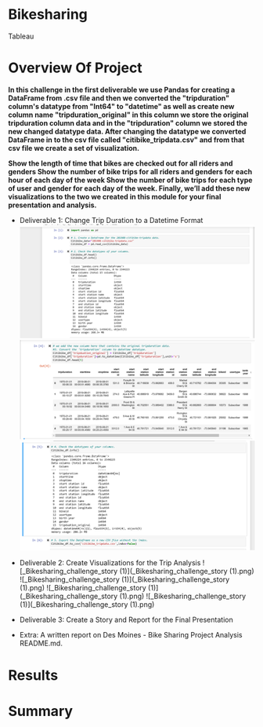 # Bikesharing
Tableau 
# Overview Of Project

  **In this challenge in the first deliverable we use Pandas for creating a DataFrame from .csv file and then we converted the "tripduration" column's datatype from "Int64" to "datetime" as well as create new column name "tripduration_original" in this column we store the original tripduration column data and in the "tripduration" column we stored the new changed datatype data.
  After changing the datatype we converted DataFrame in to the csv file called "citibike_tripdata.csv" and from that csv file we create a set of visualization.**
  
  
  **Show the length of time that bikes are checked out for all riders and genders Show the number of bike trips for all riders and genders for each hour of each day of the week Show the number of bike trips for each type of user and gender for each day of the week. Finally, we’ll add these new visualizations to the two we created in this module for your final presentation and analysis.**
  
* Deliverable 1: Change Trip Duration to a Datetime Format
  ![pandas1](pandas1.png)
  ![pandas2](pandas2.png)
  ![pandas3](pandas3.png)

* Deliverable 2: Create Visualizations for the Trip Analysis
![_Bikesharing_challenge_story (1)](_Bikesharing_challenge_story (1).png)
![_Bikesharing_challenge_story (1)](_Bikesharing_challenge_story (1).png)
![_Bikesharing_challenge_story (1)](_Bikesharing_challenge_story (1).png)
![_Bikesharing_challenge_story (1)](_Bikesharing_challenge_story (1).png)
* Deliverable 3: Create a Story and Report for the Final Presentation
* Extra: A written report on Des Moines - Bike Sharing Project Analysis README.md.
# Results
# Summary

